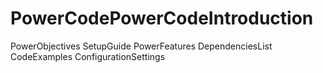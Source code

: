 # PowerCodePowerCodeIntroduction
PowerObjectives
SetupGuide
PowerFeatures
DependenciesList
CodeExamples
ConfigurationSettings
